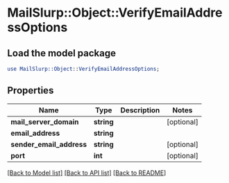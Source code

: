 # MailSlurp::Object::VerifyEmailAddressOptions

## Load the model package
```perl
use MailSlurp::Object::VerifyEmailAddressOptions;
```

## Properties
Name | Type | Description | Notes
------------ | ------------- | ------------- | -------------
**mail_server_domain** | **string** |  | [optional] 
**email_address** | **string** |  | 
**sender_email_address** | **string** |  | [optional] 
**port** | **int** |  | [optional] 

[[Back to Model list]](../README.md#documentation-for-models) [[Back to API list]](../README.md#documentation-for-api-endpoints) [[Back to README]](../README.md)


